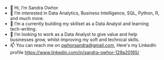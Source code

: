 - 👋 Hi, I’m Sandra Owhor
- 👀 I’m interested in Data Analytics, Business Intelligence, SQL, Python, R, and much more.
- 🌱 I’m a currently building my skillset as a Data Analyst and learning tech-writing.
- 💞️ I’m looking to work as a Data Analyst to give value and help businesses grow, whilst improving my soft and technical skills.
- 📫 You can reach me on owhorsandra@gmail.com, Here's my LinkedIn profile <https://www.linkedin.com/in/sandra-owhor-129a20165/>

<!---
SandraOwhor/SandraOwhor is a ✨ special ✨ repository because its `README.md` (this file) appears on your GitHub profile.
You can click the Preview link to take a look at your changes.
--->

